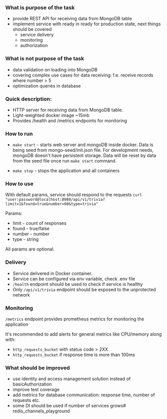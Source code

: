 ### What is purpose of the task
- provide REST API for receiving data from MongoDB table
- implement service with ready in ready for production state, next things should be covered
    - service delivery
    - monitoring
    - authorization

### What is not purpose of the task
- data validation on loading into MongoDB
- covering complex use cases for data receiving: f.e. receive records where number > 5
- optimization queries in database

### Quick description:
- HTTP server for receiving data from MongoDB table.
- Light-weighted docker image ~15mb
- Provides /health and /metrics endpoints for monitoring

### How to run
- `make start` - starts web server and mongoDB inside docker. Data is being seed from mongo-seed/init.json file. For
development needs, mongoDB doesn't have persistent storage. Data will be reset by data from the seed file once
run `make start` command.

- `make stop` - stops the application and all containers

### How to use

With default params, service should respond to the requests
`curl "user:password@localhost:8080/api/v1/trivia?limit=1&found=true&number=60&type=trivia"`

Params:
- limit - count of responses
- found - true/false
- number - number
- type - string 

All params are optional.

### Delivery

- Service delivered in Docker container.
- Service can be configured via env variable, check .env file
- `/health` endpoint should be used to check if service is healthy
- Only `/api/v1/trivia` endpoint should be exposed to the unprotected network

### Monitoring

`/metrics` endpoint provides prometheus metrics for monitoring the application

It's recommended to add alerts for general metrics like CPU/memory along with:

- `http_requests_bucket` with status code > 2XX
- `http_requests_bucket` if response time is more than 100ms

### What should be improved
- use identity and access management solution instead of basicAuthorization
- improve test coverage
- add metrics for database communication: response time, number of requests etc.
- some DI should be used if number of services grows# redis_channels_playground
